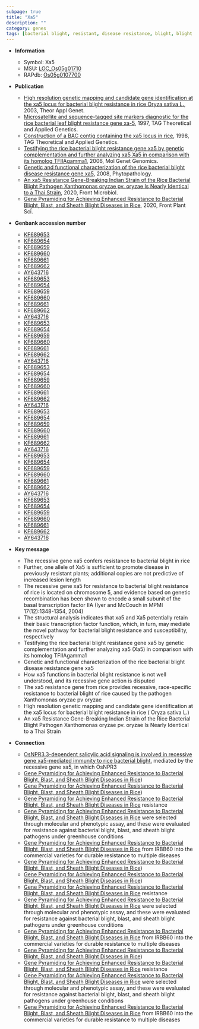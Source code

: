 ```yaml
---
subpage: true
title: "Xa5"
description: ""
category: genes
tags: [bacterial blight, resistant, disease resistance, blight, blight disease, transcription factor, disease, resistance, pathogen]
---
```


* **Information**  
    + Symbol: Xa5  
    + MSU: [LOC_Os05g01710](http://rice.plantbiology.msu.edu/cgi-bin/ORF_infopage.cgi?orf=LOC_Os05g01710)  
    + RAPdb: [Os05g0107700](http://rapdb.dna.affrc.go.jp/viewer/gbrowse_details/irgsp1?name=Os05g0107700)  

* **Publication**  
    + [High resolution genetic mapping and candidate gene identification at the xa5 locus for bacterial blight resistance in rice  Oryza sativa L.](http://www.ncbi.nlm.nih.gov/pubmed?term=High+resolution+genetic+mapping+and+candidate+gene+identification+at+the+xa5+locus+for+bacterial+blight+resistance+in+rice++Oryza+sativa+L.%5BTitle%5D), 2003, Theor Appl Genet.
    + [Microsatellite and sequence-tagged site markers diagnostic for the rice bacterial leaf blight resistance gene xa-5](http://www.ncbi.nlm.nih.gov/pubmed?term=Microsatellite+and+sequence-tagged+site+markers+diagnostic+for+the+rice+bacterial+leaf+blight+resistance+gene+xa-5%5BTitle%5D), 1997, TAG Theoretical and Applied Genetics.
    + [Construction of a BAC contig containing the xa5 locus in rice](http://www.ncbi.nlm.nih.gov/pubmed?term=Construction+of+a+BAC+contig+containing+the+xa5+locus+in+rice%5BTitle%5D), 1998, TAG Theoretical and Applied Genetics.
    + [Testifying the rice bacterial blight resistance gene xa5 by genetic complementation and further analyzing xa5 Xa5 in comparison with its homolog TFIIAgamma1](http://www.ncbi.nlm.nih.gov/pubmed?term=Testifying+the+rice+bacterial+blight+resistance+gene+xa5+by+genetic+complementation+and+further+analyzing+xa5+Xa5+in+comparison+with+its+homolog+TFIIAgamma1%5BTitle%5D), 2006, Mol Genet Genomics.
    + [Genetic and functional characterization of the rice bacterial blight disease resistance gene xa5](http://www.ncbi.nlm.nih.gov/pubmed?term=Genetic+and+functional+characterization+of+the+rice+bacterial+blight+disease+resistance+gene+xa5%5BTitle%5D), 2008, Phytopathology.
    + [An xa5 Resistance Gene-Breaking Indian Strain of the Rice Bacterial Blight Pathogen Xanthomonas oryzae pv. oryzae Is Nearly Identical to a Thai Strain](http://www.ncbi.nlm.nih.gov/pubmed?term=An+xa5+Resistance+Gene-Breaking+Indian+Strain+of+the+Rice+Bacterial+Blight+Pathogen+Xanthomonas+oryzae+pv.+oryzae+Is+Nearly+Identical+to+a+Thai+Strain%5BTitle%5D), 2020, Front Microbiol.
    + [Gene Pyramiding for Achieving Enhanced Resistance to Bacterial Blight, Blast, and Sheath Blight Diseases in Rice](http://www.ncbi.nlm.nih.gov/pubmed?term=Gene+Pyramiding+for+Achieving+Enhanced+Resistance+to+Bacterial+Blight,+Blast,+and+Sheath+Blight+Diseases+in+Rice%5BTitle%5D), 2020, Front Plant Sci.

* **Genbank accession number**  
    + [KF689653](http://www.ncbi.nlm.nih.gov/nuccore/KF689653)
    + [KF689654](http://www.ncbi.nlm.nih.gov/nuccore/KF689654)
    + [KF689659](http://www.ncbi.nlm.nih.gov/nuccore/KF689659)
    + [KF689660](http://www.ncbi.nlm.nih.gov/nuccore/KF689660)
    + [KF689661](http://www.ncbi.nlm.nih.gov/nuccore/KF689661)
    + [KF689662](http://www.ncbi.nlm.nih.gov/nuccore/KF689662)
    + [AY643716](http://www.ncbi.nlm.nih.gov/nuccore/AY643716)
    + [KF689653](http://www.ncbi.nlm.nih.gov/nuccore/KF689653)
    + [KF689654](http://www.ncbi.nlm.nih.gov/nuccore/KF689654)
    + [KF689659](http://www.ncbi.nlm.nih.gov/nuccore/KF689659)
    + [KF689660](http://www.ncbi.nlm.nih.gov/nuccore/KF689660)
    + [KF689661](http://www.ncbi.nlm.nih.gov/nuccore/KF689661)
    + [KF689662](http://www.ncbi.nlm.nih.gov/nuccore/KF689662)
    + [AY643716](http://www.ncbi.nlm.nih.gov/nuccore/AY643716)
    + [KF689653](http://www.ncbi.nlm.nih.gov/nuccore/KF689653)
    + [KF689654](http://www.ncbi.nlm.nih.gov/nuccore/KF689654)
    + [KF689659](http://www.ncbi.nlm.nih.gov/nuccore/KF689659)
    + [KF689660](http://www.ncbi.nlm.nih.gov/nuccore/KF689660)
    + [KF689661](http://www.ncbi.nlm.nih.gov/nuccore/KF689661)
    + [KF689662](http://www.ncbi.nlm.nih.gov/nuccore/KF689662)
    + [AY643716](http://www.ncbi.nlm.nih.gov/nuccore/AY643716)
    + [KF689653](http://www.ncbi.nlm.nih.gov/nuccore/KF689653)
    + [KF689654](http://www.ncbi.nlm.nih.gov/nuccore/KF689654)
    + [KF689659](http://www.ncbi.nlm.nih.gov/nuccore/KF689659)
    + [KF689660](http://www.ncbi.nlm.nih.gov/nuccore/KF689660)
    + [KF689661](http://www.ncbi.nlm.nih.gov/nuccore/KF689661)
    + [KF689662](http://www.ncbi.nlm.nih.gov/nuccore/KF689662)
    + [AY643716](http://www.ncbi.nlm.nih.gov/nuccore/AY643716)
    + [KF689653](http://www.ncbi.nlm.nih.gov/nuccore/KF689653)
    + [KF689654](http://www.ncbi.nlm.nih.gov/nuccore/KF689654)
    + [KF689659](http://www.ncbi.nlm.nih.gov/nuccore/KF689659)
    + [KF689660](http://www.ncbi.nlm.nih.gov/nuccore/KF689660)
    + [KF689661](http://www.ncbi.nlm.nih.gov/nuccore/KF689661)
    + [KF689662](http://www.ncbi.nlm.nih.gov/nuccore/KF689662)
    + [AY643716](http://www.ncbi.nlm.nih.gov/nuccore/AY643716)
    + [KF689653](http://www.ncbi.nlm.nih.gov/nuccore/KF689653)
    + [KF689654](http://www.ncbi.nlm.nih.gov/nuccore/KF689654)
    + [KF689659](http://www.ncbi.nlm.nih.gov/nuccore/KF689659)
    + [KF689660](http://www.ncbi.nlm.nih.gov/nuccore/KF689660)
    + [KF689661](http://www.ncbi.nlm.nih.gov/nuccore/KF689661)
    + [KF689662](http://www.ncbi.nlm.nih.gov/nuccore/KF689662)
    + [AY643716](http://www.ncbi.nlm.nih.gov/nuccore/AY643716)
    + [KF689653](http://www.ncbi.nlm.nih.gov/nuccore/KF689653)
    + [KF689654](http://www.ncbi.nlm.nih.gov/nuccore/KF689654)
    + [KF689659](http://www.ncbi.nlm.nih.gov/nuccore/KF689659)
    + [KF689660](http://www.ncbi.nlm.nih.gov/nuccore/KF689660)
    + [KF689661](http://www.ncbi.nlm.nih.gov/nuccore/KF689661)
    + [KF689662](http://www.ncbi.nlm.nih.gov/nuccore/KF689662)
    + [AY643716](http://www.ncbi.nlm.nih.gov/nuccore/AY643716)

* **Key message**  
    + The recessive gene xa5 confers resistance to bacterial blight in rice
    + Further, one allele of Xa5 is sufficient to promote disease in previously resistant plants; additional copies are not predictive of increased lesion length
    + The recessive gene xa5 for resistance to bacterial blight resistance of rice is located on chromosome 5, and evidence based on genetic recombination has been shown to encode a small subunit of the basal transcription factor IIA (Iyer and McCouch in MPMI 17(12):1348-1354, 2004)
    + The structural analysis indicates that xa5 and Xa5 potentially retain their basic transcription factor function, which, in turn, may mediate the novel pathway for bacterial blight resistance and susceptibility, respectively
    + Testifying the rice bacterial blight resistance gene xa5 by genetic complementation and further analyzing xa5 (Xa5) in comparison with its homolog TFIIAgamma1
    + Genetic and functional characterization of the rice bacterial blight disease resistance gene xa5
    + How xa5 functions in bacterial blight resistance is not well understood, and its recessive gene action is disputed
    + The xa5 resistance gene from rice provides recessive, race-specific resistance to bacterial blight of rice caused by the pathogen Xanthomonas oryzae pv oryzae
    + High resolution genetic mapping and candidate gene identification at the xa5 locus for bacterial blight resistance in rice ( Oryza sativa L.)
    + An xa5 Resistance Gene-Breaking Indian Strain of the Rice Bacterial Blight Pathogen Xanthomonas oryzae pv. oryzae Is Nearly Identical to a Thai Strain

* **Connection**  
    + [OsNPR3.3-dependent salicylic acid signaling is involved in recessive gene xa5-mediated immunity to rice bacterial blight.](Xoo) mediated by the recessive gene xa5, in which OsNPR3
    + [Gene Pyramiding for Achieving Enhanced Resistance to Bacterial Blight, Blast, and Sheath Blight Diseases in Rice](marker-assisted+backcross+breeding))
    + [Gene Pyramiding for Achieving Enhanced Resistance to Bacterial Blight, Blast, and Sheath Blight Diseases in Rice](ASD+16+and+ADT+43))
    + [Gene Pyramiding for Achieving Enhanced Resistance to Bacterial Blight, Blast, and Sheath Blight Diseases in Rice](qSBR7-1,+qSBR11-1,+and+qSBR11-2) resistance
    + [Gene Pyramiding for Achieving Enhanced Resistance to Bacterial Blight, Blast, and Sheath Blight Diseases in Rice](xa5+++xa13+++Xa21+++Pi54+++qSBR7-1+++qSBR11-1+++qSBR11-2) were selected through molecular and phenotypic assay, and these were evaluated for resistance against bacterial blight, blast, and sheath blight pathogens under greenhouse conditions
    + [Gene Pyramiding for Achieving Enhanced Resistance to Bacterial Blight, Blast, and Sheath Blight Diseases in Rice](xa5,+xa13,+and+Xa21) from IRBB60 into the commercial varieties for durable resistance to multiple diseases
    + [Gene Pyramiding for Achieving Enhanced Resistance to Bacterial Blight, Blast, and Sheath Blight Diseases in Rice](marker-assisted+backcross+breeding))
    + [Gene Pyramiding for Achieving Enhanced Resistance to Bacterial Blight, Blast, and Sheath Blight Diseases in Rice](ASD+16+and+ADT+43))
    + [Gene Pyramiding for Achieving Enhanced Resistance to Bacterial Blight, Blast, and Sheath Blight Diseases in Rice](qSBR7-1,+qSBR11-1,+and+qSBR11-2) resistance
    + [Gene Pyramiding for Achieving Enhanced Resistance to Bacterial Blight, Blast, and Sheath Blight Diseases in Rice](xa5+++xa13+++Xa21+++Pi54+++qSBR7-1+++qSBR11-1+++qSBR11-2) were selected through molecular and phenotypic assay, and these were evaluated for resistance against bacterial blight, blast, and sheath blight pathogens under greenhouse conditions
    + [Gene Pyramiding for Achieving Enhanced Resistance to Bacterial Blight, Blast, and Sheath Blight Diseases in Rice](xa5,+xa13,+and+Xa21) from IRBB60 into the commercial varieties for durable resistance to multiple diseases
    + [Gene Pyramiding for Achieving Enhanced Resistance to Bacterial Blight, Blast, and Sheath Blight Diseases in Rice](marker-assisted+backcross+breeding))
    + [Gene Pyramiding for Achieving Enhanced Resistance to Bacterial Blight, Blast, and Sheath Blight Diseases in Rice](qSBR7-1,+qSBR11-1,+and+qSBR11-2) resistance
    + [Gene Pyramiding for Achieving Enhanced Resistance to Bacterial Blight, Blast, and Sheath Blight Diseases in Rice](xa5+++xa13+++Xa21+++Pi54+++qSBR7-1+++qSBR11-1+++qSBR11-2) were selected through molecular and phenotypic assay, and these were evaluated for resistance against bacterial blight, blast, and sheath blight pathogens under greenhouse conditions
    + [Gene Pyramiding for Achieving Enhanced Resistance to Bacterial Blight, Blast, and Sheath Blight Diseases in Rice](xa5,+xa13,+and+Xa21) from IRBB60 into the commercial varieties for durable resistance to multiple diseases



